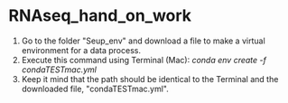 # RNAseq_hand_on_work

1. Go to the folder "Seup_env" and download a file to make a virtual environment for a data process.
2. Execute this command using Terminal (Mac): _conda env create -f condaTESTmac.yml_
3. Keep it mind that the path should be identical to the Terminal and the downloaded file, "condaTESTmac.yml".
